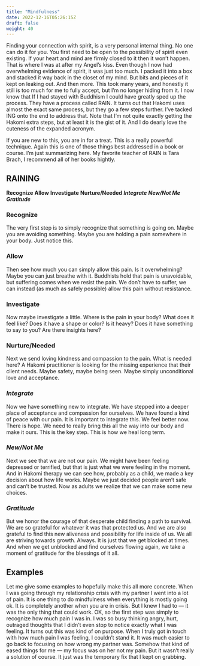 ```yaml
---
title: "Mindfulness"
date: 2022-12-16T05:26:15Z
draft: false
weight: 40
---
```

Finding your connection with spirit, is a very personal internal thing. No one can do it for you. You first need to be open to the possibility of spirit even existing. If your heart and mind are firmly closed to it then it won’t happen. That is where I was at after my Angel’s kiss. Even though I now had overwhelming evidence of spirit, it was just too much. I packed it into a box and stacked it way back in the closet of my mind. But bits and pieces of it kept on leaking out. And then more. This took many years, and honestly it still is too much for me to fully accept, but I’m no longer hiding from it. I now know that If I had stayed with Buddhism I could have greatly sped up the process. They have a process called RAIN. It turns out that Hakomi uses almost the exact same process, but they go a few steps further.  I’ve tacked ING onto the end to address that. Note that I’m not quite exactly getting the Hakomi extra steps, but at least it is the gist of it. And I do dearly love the cuteness of the expanded acronym.

If you are new to this, you are in for a treat. This is a really powerful technique. Again this is one of those things best addressed in a book or course. I’m just summarizing here. My favorite teacher of RAIN is Tara Brach, I recommend all of her books hightly.

## RAINING

**Recognize**
**Allow**
**Investigate**
**Nurture/Needed**
**_Integrate_**
**_New/Not Me_**
**_Gratitude_**

### Recognize
The very first step is to simply recognize that something is going on. Maybe you are avoiding something. Maybe you are holding a pain somewhere in your body. Just notice this. 

### Allow
Then see how much you can simply allow this pain. Is it overwhelming? Maybe you can just breathe with it. Buddhists hold that pain is unavoidable, but suffering comes when we resist the pain. We don’t have to suffer, we can instead (as much as safely possible) allow this pain without resistance.

### Investigate
Now maybe investigate a little. Where is the pain in your body? What does it feel like? Does it have a shape or color? Is it heavy? Does it have something to say to you? Are there insights here?

### Nurture/Needed
Next we send loving kindness and compassion to the pain. What is needed here? A Hakomi practitioner is looking for the missing experience that their client needs. Maybe safety, maybe being seen. Maybe simply unconditional love and acceptance. 

### _Integrate_
Now we have something new to integrate. We have stepped into a deeper place of acceptance and compassion for ourselves. We have found a kind of peace with our pain. It is important to integrate this. We feel better now. There is hope. We need to really bring this all the way into our body and make it ours. This is the key step. This is how we heal long term.

### _New/Not Me_
Next we see that we are not our pain. We might have been feeling depressed or terrified, but that is just what we were feeling in the moment. And in Hakomi therapy we can see how, probably as a child, we made a key decision about how life works. Maybe we just decided people aren’t safe and can’t be trusted. Now as adults we realize that we can make some new choices.

### _Gratitude_
But we honor the courage of that desperate child finding a path to survival. We are so grateful for whatever it was that protected us. And we are also grateful to find this new aliveness and possibility for life inside of us. We all are striving towards growth. Always. It is just that we get blocked at times. And when we get unblocked and find ourselves flowing again, we take a moment of gratitude for the blessings of it all.

## Examples

Let me give some examples to hopefully make this all more concrete. When I was going through my relationship crisis with my partner I went into a lot of pain. It is one thing to do mindfulness when everything is mostly going ok. It is completely another when you are in crisis. But I knew I had to — it was the only thing that could work. OK, so the first step was simply to recognize how much pain I was in. I was so busy thinking angry, hurt, outraged thoughts that I didn’t even stop to notice exactly what I was feeling. It turns out this was kind of on purpose. When I truly got in touch with how much pain I was feeling, I couldn’t stand it. It was much easier to go back to focusing on how wrong my partner was. Somehow that kind of eased things for me — my focus was on her not my pain. But it wasn’t really a solution of course. It just was the temporary fix that I kept on grabbing. 